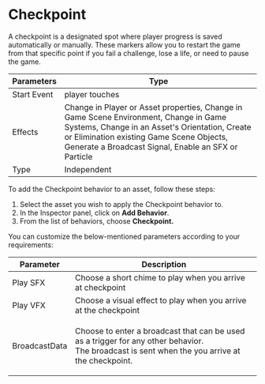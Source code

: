 # Checkpoint

A checkpoint is a designated spot where player progress is saved automatically or manually. These markers allow you to restart the game from that specific point if you fail a challenge, lose a life, or need to pause the game.

| Parameters  | Type                                                                                                                                                                                                                                        |
| ----------- | ------------------------------------------------------------------------------------------------------------------------------------------------------------------------------------------------------------------------------------------- |
| Start Event | player touches                                                                                                                                                                                                                              |
| Effects     | Change in Player or Asset properties, Change in Game Scene Environment, Change in Game Systems, Change in an Asset's Orientation, Create or Elimination existing Game Scene Objects, Generate a Broadcast Signal, Enable an SFX or Particle |
| Type        | Independent                                                                                                                                                                                                                                 |

To add the Checkpoint behavior to an asset, follow these steps:

1. Select the asset you wish to apply the Checkpoint behavior to.
2. In the Inspector panel, click on **Add Behavior**.
3. From the list of behaviors, choose **Checkpoint.**

You can customize the below-mentioned parameters according to your requirements:

| Parameter     | Description                                                                                                                                               |
| ------------- | --------------------------------------------------------------------------------------------------------------------------------------------------------- |
| Play SFX      | Choose a short chime to play when you arrive at checkpoint                                                                                                |
| Play VFX      | Choose a visual effect to play when you arrive at the checkpoint                                                                                          |
| BroadcastData | <p>Choose to enter a broadcast that can be used as a trigger for any other behavior. <br>The broadcast is sent when the you arrive at the checkpoint.</p> |
